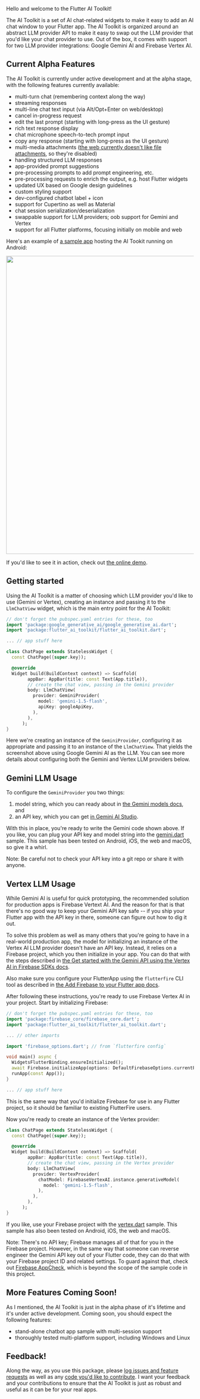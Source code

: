 Hello and welcome to the Flutter AI Toolkit!

The AI Toolkit is a set of AI chat-related widgets to make it easy to add an AI chat window to your Flutter app. The AI Toolkit is organized around an abstract LLM provider API to make it easy to swap out the LLM provider that you'd like your chat provider to use. Out of the box, it comes with support for two LLM provider integrations: Google Gemini AI and Firebase Vertex AI.

## Current Alpha Features
The AI Toolkit is currently under active development and at the alpha stage, with the following features currently available:

- multi-turn chat (remembering context along the way)
- streaming responses
- multi-line chat text input (via Alt/Opt+Enter on web/desktop)
- cancel in-progress request
- edit the last prompt (starting with long-press as the UI gesture)
- rich text response display
- chat microphone speech-to-tech prompt input
- copy any response (starting with long-press as the UI gesture)
- multi-media attachments ([the web currently doesn't like file attachments](https://github.com/csells/flutter_ai_toolkit/issues/18), so they're disabled)
- handling structured LLM responses
- app-provided prompt suggestions
- pre-processing prompts to add prompt engineering, etc.
- pre-processing requests to enrich the output, e.g. host Flutter widgets
- updated UX based on Google design guidelines
- custom styling support
- dev-configured chatbot label + icon
- support for Cupertino as well as Material
- chat session serialization/deserialization
- swappable support for LLM providers; oob support for Gemini and Vertex
- support for all Flutter platforms, focusing initially on mobile and web

Here's an example of [a sample app](https://github.com/csells/flutter_ai_toolkit/blob/main/example/lib/gemini.dart) hosting the AI Tookit running on Android:

<img src="https://raw.githubusercontent.com/csells/flutter_ai_toolkit/main/README/screenshot.png" height="800"/>

If you'd like to see it in action, check out [the online demo](https://flutter-ai-toolkit-examp-60bad.web.app/).

## Getting started
Using the AI Toolkit is a matter of choosing which LLM provider you'd like to use (Gemini or Vertex), creating an instance and passing it to the `LlmChatView` widget, which is the main entry point for the AI Toolkit:

```dart
// don't forget the pubspec.yaml entries for these, too
import 'package:google_generative_ai/google_generative_ai.dart';
import 'package:flutter_ai_toolkit/flutter_ai_toolkit.dart';

... // app stuff here

class ChatPage extends StatelessWidget {
  const ChatPage({super.key});

  @override
  Widget build(BuildContext context) => Scaffold(
        appBar: AppBar(title: const Text(App.title)),
        // create the chat view, passing in the Gemini provider
        body: LlmChatView(
          provider: GeminiProvider(
            model: 'gemini-1.5-flash',
            apiKey: googleApiKey,
          ),
        ),
      );
}
```

Here we're creating an instance of the `GeminiProvider`, configuring it as appropriate and passing it to an instance of the `LlmChatView`. That yields the screenshot above using Google Gemini AI as the LLM. You can see more details about configuring both the Gemini and Vertex LLM providers below.

## Gemini LLM Usage
To configure the `GeminiProvider` you two things:
1. model string, which you can ready about in [the Gemini models docs](https://ai.google.dev/gemini-api/docs/models/gemini), and 
1. an API key, which you can get [in Gemini AI Studio](https://aistudio.google.com/app/apikey).

With this in place, you're ready to write the Gemini code shown above. If you like, you can plug your API key and model string into the <a href="https://github.com/csells/flutter_ai_toolkit/blob/main/example/lib/gemini.dart">gemini.dart</a> sample. This sample has been tested on Android, iOS, the web and macOS, so give it a whirl.

Note: Be careful not to check your API key into a git repo or share it with anyone.

## Vertex LLM Usage
While Gemini AI is useful for quick prototyping, the recommended solution for production apps is Firebase Vertext AI. And the reason for that is that there's no good way to keep your Gemini API key safe -- if you ship your Flutter app with the API key in there, someone can figure out how to dig it out.

To solve this problem as well as many others that you're going to have in a real-world production app, the model for initializing an instance of the Vertex AI LLM provider doesn't have an API key. Instead, it relies on a Firebase project, which you then initialize in your app. You can do that with the steps described in [the Get started with the Gemini API using the Vertex AI in Firebase SDKs docs](https://firebase.google.com/docs/vertex-ai/get-started?platform=flutter).

Also make sure you configure your FlutterApp using the `flutterfire` CLI tool as described in [the Add Firebase to your Flutter app docs](https://firebase.google.com/docs/flutter/setup).

After following these instructions, you're ready to use Firebase Vertex AI in your project. Start by initializing Firebase:

```dart
// don't forget the pubspec.yaml entries for these, too
import 'package:firebase_core/firebase_core.dart';
import 'package:flutter_ai_toolkit/flutter_ai_toolkit.dart';

... // other imports

import 'firebase_options.dart'; // from `flutterfire config`

void main() async {
  WidgetsFlutterBinding.ensureInitialized();
  await Firebase.initializeApp(options: DefaultFirebaseOptions.currentPlatform);
  runApp(const App());
}

... // app stuff here
```

This is the same way that you'd initialize Firebase for use in any Flutter project, so it should be familiar to existing FlutterFire users.

Now you're ready to create an instance of the Vertex provider:

```dart
class ChatPage extends StatelessWidget {
  const ChatPage({super.key});

  @override
  Widget build(BuildContext context) => Scaffold(
        appBar: AppBar(title: const Text(App.title)),
        // create the chat view, passing in the Vertex provider
        body: LlmChatView(
          provider: VertexProvider(
            chatModel: FirebaseVertexAI.instance.generativeModel(
              model: 'gemini-1.5-flash',
            ),
          ),
        ),
      );
}
```
If you like, use your Firebase project with the <a href="https://github.com/csells/flutter_ai_toolkit/blob/main/example/lib/gemini.dart">vertex.dart</a> sample. This sample has also been tested on Android, iOS, the web and macOS.

Note: There's no API key; Firebase manages all of that for you in the Firebase project. However, in the same way that someone can reverse engineer the Gemini API key out of your Flutter code, they can do that with your Firebase project ID and related settings. To guard against that, check out [Firebase AppCheck](https://firebase.google.com/learn/pathways/firebase-app-check), which is beyond the scope of the sample code in this project.

## More Features Coming Soon!
As I mentioned, the AI Toolkit is just in the alpha phase of it's lifetime and it's under active development. Coming soon, you should expect the following features:
- stand-alone chatbot app sample with multi-session support
- thoroughly tested multi-platform support, including Windows and Linux

## Feedback!
Along the way, as you use this package, please [log issues and feature requests](https://github.com/csells/flutter_ai_toolkit/issues) as well as any [code you'd like to contribute](https://github.com/csells/flutter_ai_toolkit/pulls). I want your feedback and your contributions to ensure that the AI Toolkit is just as robust and useful as it can be for your real apps.
